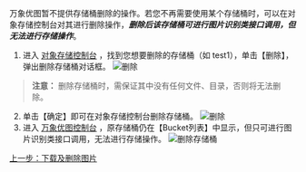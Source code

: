 万象优图暂不提供存储桶删除的操作。若您不再需要使用某个存储桶时，可以在对象存储控制台对其进行删除操作，***删除后该存储桶可进行图片识别类接口调用，但无法进行存储操作***。
1. 进入 [对象存储控制台](http://console.tce.fsphere.cn/cos4#1)  ，找到您想要删除的存储桶（如 test1），单击【删除】，弹出删除存储桶对话框。
![删除](http://imgcache.tce.fsphere.cn/static/mc.qcloudimg.com/static/img/ae3e6877c65668b10bdaaabc1d2fc9d9/image.png)
> **注意：**
 删除存储桶时，需保证其中没有任何文件、目录，否则将无法删除。
2. 单击【确定】即可在对象存储控制台删除存储桶。
![删除](http://imgcache.tce.fsphere.cn/static/mc.qcloudimg.com/static/img/3acc8fb8696b74ad4b5d5459559c3c33/image.png)
3. 进入 [万象优图控制台](http://console.tce.fsphere.cn/ci#1)  ，原存储桶仍在【Bucket列表】中显示，但只可进行图片识别类接口调用，无法进行存储操作。
![删除存储桶](http://imgcache.tce.fsphere.cn/static/mc.qcloudimg.com/static/img/b6b330cb409649350e0dfd8b9a28b7bc/image.png)


[上一步：下载及删除图片](/doc/product/460/10663?!preview=&lang=cn)